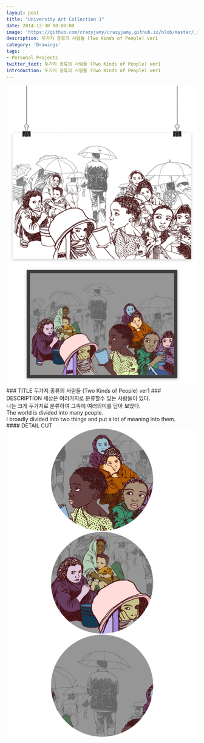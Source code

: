 ```yaml
---
layout: post
title: "University Art Collection 1"
date: 2014-12-30 00:00:00
image: 'https://github.com/crazyjamy/crazyjamy.github.io/blob/master/_images/_thumbnail/drawings-twokind-vs1.png?raw=true'
description: 두가지 종류의 사람들 (Two Kinds of People) ver1 
category: 'Drawings'
tags:
- Personal Projects
twitter_text: 두가지 종류의 사람들 (Two Kinds of People) ver1 
introduction: 두가지 종류의 사람들 (Two Kinds of People) ver1 
---
```


<img src="https://github.com/crazyjamy/crazyjamy.github.io/blob/master/_images/_post/drawings/1.jpg?raw=true" alt="">
<img src="https://github.com/crazyjamy/crazyjamy.github.io/blob/master/_images/_post/drawings/2.jpg?raw=true" alt="">
### TITLE
두가지 종류의 사람들 (Two Kinds of People) ver1 
### DESCRIPTION
세상은 여러가지로 분류할수 있는 사람들이 있다. <br>
나는 크게 두가지로 분류하여 그속에 여러의미를 담아 보았다. <br>
The world is divided into many people. <br>
I broadly divided into two things and put a lot of meaning into them. <br>
#### DETAIL CUT
<img src="https://github.com/crazyjamy/crazyjamy.github.io/blob/master/_images/_post/drawings/3.jpg?raw=true" alt="">
<img src="https://github.com/crazyjamy/crazyjamy.github.io/blob/master/_images/_post/drawings/4.jpg?raw=true" alt="">
<img src="https://github.com/crazyjamy/crazyjamy.github.io/blob/master/_images/_post/drawings/5.jpg?raw=true" alt="">
